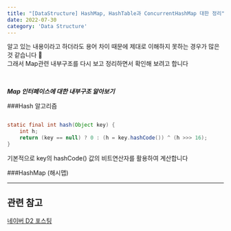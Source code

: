 ```yaml
---
title: "[DataStructure] HashMap, HashTable과 ConcurrentHashMap 대한 정리"
date: 2022-07-30
category: 'Data Structure'
---
```


알고 있는 내용이라고 하더라도 용어 차이 때문에 제대로 이해하지 못하는 경우가 많은 것 같습니다 🥲  
그래서 Map관련 내부구조를 다시 보고 정리하면서 확인해 보려고 합니다

<br/>

***Map 인터페이스에 대한 내부구조 알아보기***

###Hash 알고리즘  

```java

static final int hash(Object key) {
    int h;
    return (key == null) ? 0 : (h = key.hashCode()) ^ (h >>> 16);
}

```
기본적으로 key의 hashCode() 값의 비트연산자를 활용하여 계산합니다  



###HashMap (해시맵)



---  

## 관련 참고
[네이버 D2 포스팅](https://d2.naver.com/helloworld/831311)  